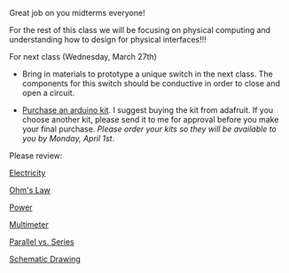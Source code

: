 Great job on you midterms everyone!

For the rest of this class we will be focusing on physical computing and understanding how to design for physical interfaces!!!

For next class (Wednesday, March 27th)

* Bring in materials to prototype a unique switch in the next class.  The components for this switch should be conductive in order to close and open a circuit.

* [Purchase an arduino kit](https://www.adafruit.com/product/170).  I suggest buying the kit from adafruit.  If you choose another kit, please send it to me for approval before you make your final purchase.  _Please order your kits so they will be available to you by Monday, April 1st_.

Please review:

[Electricity](https://learn.sparkfun.com/tutorials/what-is-electricity)

[Ohm's Law](https://learn.sparkfun.com/tutorials/voltage-current-resistance-and-ohms-law)

[Power](https://learn.sparkfun.com/tutorials/electric-power)

[Multimeter](https://learn.sparkfun.com/tutorials/how-to-use-a-multimeter)

[Parallel vs. Series](https://learn.sparkfun.com/tutorials/series-and-parallel-circuits)

[Schematic Drawing](https://www.edrawsoft.com/schematics/images/read-schematics-symbols.png)

